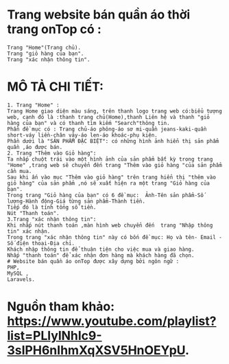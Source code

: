 
# Trang website bán quần áo thời trang onTop có : 
    Trang "Home"(Trang chủ). 
    Trang "giỏ hàng của bạn".
    Trang "xác nhận thông tin". 
# MÔ TẢ CHI TIẾT: 
	1. Trang "Home" :
	Trang Home giao diện màu sáng, trên thanh logo trang web có:biểu tượng web, cạnh đó là :thanh trang chủ(Home),thanh Liên hệ và thanh "giỏ hàng của bạn" và có thanh tìm kiếm "Search"thông tin.
	Phần đề mục có : Trang chủ-áo phông-áo sơ mi-quần jeans-kaki-quần short-váy liền-chân váy-áo len-áo khoác-phụ kiện.
	Phần dưới là "SẢN PHẨM ĐẶC BIỆT": có những hình ảnh hiển thị sản phẩm quần ,áo được bán.
	2. Trang "Thêm vào Giỏ hàng":
	Ta nhấp chuột trái vào một hình ảnh của sản phẩm bất kỳ trong trang "Home" ,trang web sẽ chuyển đến trang "Thêm vào giỏ hàng "của sản phẩm cần mua.
	Sau khi ấn vào mục "Thêm vào giỏ hàng" trên trang hiển thị "thêm vào giỏ hàng" của sản phẩm ,nó sẽ xuất hiện ra một trang "Giỏ hàng của bạn".
	Trong trang "Giỏ hàng của bạn" có 6 đề mục:  Ảnh-Tên sản phẩm-Số lượng-Hành động-Giá từng sản phẩm-Thành tiền.
   	Tiếp đó là tính tổng số tiền.
   	Nút "Thanh toán".
	3.Trang "xác nhận thông tin":
   	Khi nhấp nút thanh toán ,màn hình web chuyển đến  trang "Nhập thông tin" xác nhận.
   	Trong trang "xác nhận thông tin" này có bốn đề mục: Họ và tên- Email -Số điện thoại-Địa chỉ.
   	Khách nhập thông tin để thuận tiện cho việc mua và giao hàng.
   	Nhấp "thanh toán" để xác nhận đơn hàng mà khách hàng đã chọn.
   	# Website bán quần áo onTop được xây dựng bởi ngôn ngữ :
	PHP,
	MySQL ,
	Laravels.
# Nguồn tham khảo: https://www.youtube.com/playlist?list=PLlylNhIc9-3sIPH6nIhmXqXSV5HnOEYpU.
